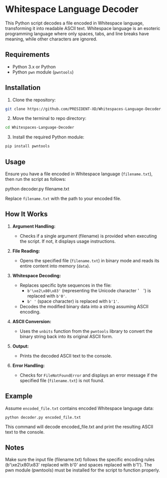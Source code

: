 # Whitespace Language Decoder

This Python script decodes a file encoded in Whitespace language, transforming it into readable ASCII text. Whitespace language is an esoteric programming language where only spaces, tabs, and line breaks have meaning, while other characters are ignored.

## Requirements

- Python 3.x or Python
- Python `pwn` module (`pwntools`)

## Installation

1. Clone the repository:

```bash
git clone https://github.com/PRESIDENT-XD/Whitespaces-Language-Decoder.git
```
2. Move the terminal to repo directory:
```bash
cd Whitespaces-Language-Decoder
```
3. Install the required Python module:
```bash
pip install pwntools
```

## Usage

Ensure you have a file encoded in Whitespace language (`filename.txt`), then run the script as follows:


python decoder.py filename.txt


Replace `filename.txt` with the path to your encoded file.

## How It Works

1. **Argument Handling:**
   - Checks if a single argument (filename) is provided when executing the script. If not, it displays usage instructions.

2. **File Reading:**
   - Opens the specified file (`filename.txt`) in binary mode and reads its entire content into memory (`data`).

3. **Whitespace Decoding:**
   - Replaces specific byte sequences in the file:
     - `b'\xe2\x80\x83'` (representing the Unicode character ' ') is replaced with `b'0'`.
     - `b' '` (space character) is replaced with `b'1'`.
   - Decodes the modified binary data into a string assuming ASCII encoding.

4. **ASCII Conversion:**
   - Uses the `unbits` function from the `pwntools` library to convert the binary string back into its original ASCII form.

5. **Output:**
   - Prints the decoded ASCII text to the console.

6. **Error Handling:**
   - Checks for `FileNotFoundError` and displays an error message if the specified file (`filename.txt`) is not found.

## Example

Assume `encoded_file.txt` contains encoded Whitespace language data:

```plaintext
python decoder.py encoded_file.txt
```

This command will decode encoded_file.txt and print the resulting ASCII text to the console.

## Notes
Make sure the input file (filename.txt) follows the specific encoding rules (b'\xe2\x80\x83' replaced with b'0' and spaces replaced with b'1').
The pwn module (pwntools) must be installed for the script to function properly.
